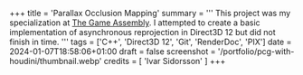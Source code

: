 +++
title = 'Parallax Occlusion Mapping'
summary = '''
This project was my specialization at [The Game Assembly](https://thegameassembly.com).
I attempted to create a basic implementation of asynchronous reprojection in Direct3D 12 
but did not finish in time.
'''
tags = ['C++', 'Direct3D 12', 'Git', 'RenderDoc', 'PIX']
date = 2024-01-07T18:58:06+01:00
draft = false
screenshot = '/portfolio/pcg-with-houdini/thumbnail.webp'
credits = [
    'Ivar Sidorsson'
]
+++

